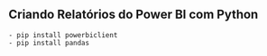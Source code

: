 ## Criando Relatórios do Power BI com Python

    - pip install powerbiclient
    - pip install pandas
